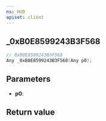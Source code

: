 ```yaml
---
ns: HUD
apiset: client
---
```

## _0xB0E8599243B3F568

```c
// 0xB0E8599243B3F568
Any _0xB0E8599243B3F568(Any p0);
```


## Parameters
* **p0**:

## Return value